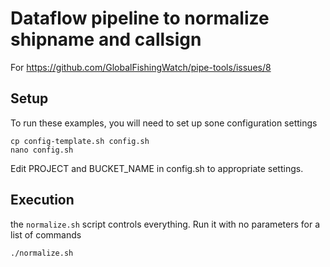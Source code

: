 # Dataflow pipeline to normalize shipname and callsign

For https://github.com/GlobalFishingWatch/pipe-tools/issues/8


## Setup
To run these examples, you will need to set up sone configuration settings 

```console 
cp config-template.sh config.sh
nano config.sh
```
Edit PROJECT and BUCKET_NAME in config.sh to appropriate settings.  


## Execution
 
the `normalize.sh` script controls everything.  Run it with no parameters for a list of commands

```console
./normalize.sh
```

